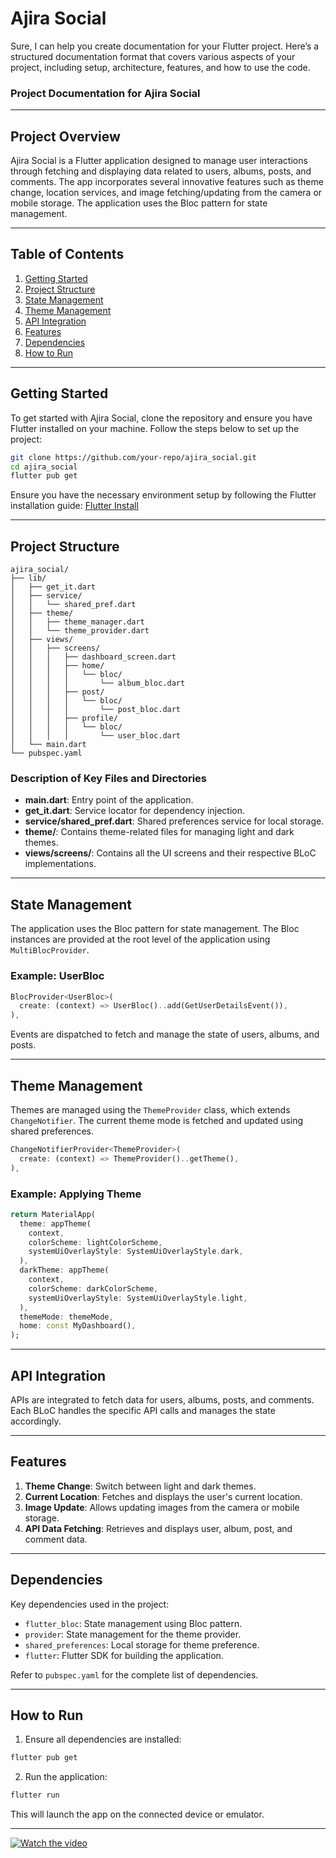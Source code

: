 # Ajira Social
Sure, I can help you create documentation for your Flutter project. Here’s a structured documentation format that covers various aspects of your project, including setup, architecture, features, and how to use the code.

### Project Documentation for Ajira Social

---

## Project Overview

Ajira Social is a Flutter application designed to manage user interactions through fetching and displaying data related to users, albums, posts, and comments. The app incorporates several innovative features such as theme change, location services, and image fetching/updating from the camera or mobile storage. The application uses the Bloc pattern for state management.

---

## Table of Contents

1. [Getting Started](#getting-started)
2. [Project Structure](#project-structure)
3. [State Management](#state-management)
4. [Theme Management](#theme-management)
5. [API Integration](#api-integration)
6. [Features](#features)
7. [Dependencies](#dependencies)
8. [How to Run](#how-to-run)

---

## Getting Started

To get started with Ajira Social, clone the repository and ensure you have Flutter installed on your machine. Follow the steps below to set up the project:

```bash
git clone https://github.com/your-repo/ajira_social.git
cd ajira_social
flutter pub get
```

Ensure you have the necessary environment setup by following the Flutter installation guide: [Flutter Install](https://flutter.dev/docs/get-started/install)

---

## Project Structure

```
ajira_social/
├── lib/
│   ├── get_it.dart
│   ├── service/
│   │   └── shared_pref.dart
│   ├── theme/
│   │   ├── theme_manager.dart
│   │   └── theme_provider.dart
│   ├── views/
│   │   ├── screens/
│   │   │   ├── dashboard_screen.dart
│   │   │   ├── home/
│   │   │   │   └── bloc/
│   │   │   │       └── album_bloc.dart
│   │   │   ├── post/
│   │   │   │   └── bloc/
│   │   │   │       └── post_bloc.dart
│   │   │   ├── profile/
│   │   │   │   └── bloc/
│   │   │   │       └── user_bloc.dart
│   └── main.dart
└── pubspec.yaml
```

### Description of Key Files and Directories

- **main.dart**: Entry point of the application.
- **get_it.dart**: Service locator for dependency injection.
- **service/shared_pref.dart**: Shared preferences service for local storage.
- **theme/**: Contains theme-related files for managing light and dark themes.
- **views/screens/**: Contains all the UI screens and their respective BLoC implementations.

---

## State Management

The application uses the Bloc pattern for state management. The Bloc instances are provided at the root level of the application using `MultiBlocProvider`.

### Example: UserBloc

```dart
BlocProvider<UserBloc>(
  create: (context) => UserBloc()..add(GetUserDetailsEvent()),
),
```

Events are dispatched to fetch and manage the state of users, albums, and posts.

---

## Theme Management

Themes are managed using the `ThemeProvider` class, which extends `ChangeNotifier`. The current theme mode is fetched and updated using shared preferences.

```dart
ChangeNotifierProvider<ThemeProvider>(
  create: (context) => ThemeProvider()..getTheme(),
),
```

### Example: Applying Theme

```dart
return MaterialApp(
  theme: appTheme(
    context,
    colorScheme: lightColorScheme,
    systemUiOverlayStyle: SystemUiOverlayStyle.dark,
  ),
  darkTheme: appTheme(
    context,
    colorScheme: darkColorScheme,
    systemUiOverlayStyle: SystemUiOverlayStyle.light,
  ),
  themeMode: themeMode,
  home: const MyDashboard(),
);
```

---

## API Integration

APIs are integrated to fetch data for users, albums, posts, and comments. Each BLoC handles the specific API calls and manages the state accordingly.

---

## Features

1. **Theme Change**: Switch between light and dark themes.
2. **Current Location**: Fetches and displays the user's current location.
3. **Image Update**: Allows updating images from the camera or mobile storage.
4. **API Data Fetching**: Retrieves and displays user, album, post, and comment data.

---

## Dependencies

Key dependencies used in the project:

- `flutter_bloc`: State management using Bloc pattern.
- `provider`: State management for the theme provider.
- `shared_preferences`: Local storage for theme preference.
- `flutter`: Flutter SDK for building the application.

Refer to `pubspec.yaml` for the complete list of dependencies.

---

## How to Run

1. Ensure all dependencies are installed:

```bash
flutter pub get
```

2. Run the application:

```bash
flutter run
```

This will launch the app on the connected device or emulator.

---
[![Watch the video]()](https://www.loom.com/share/d2e511064b1a45f8ae69d531c9a6cace?sid=e54eb7f6-8839-4ebb-b530-40c3202586cd)


